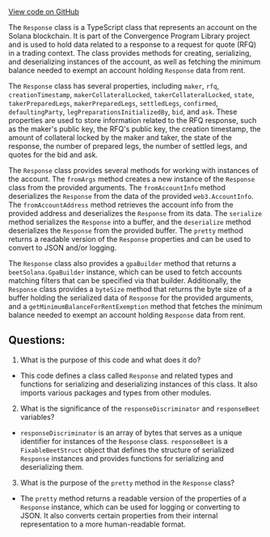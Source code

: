 [View code on GitHub](https://github.com/convergence-rfq/convergence-program-library/rfq/js/generated/accounts/Response.ts)

The `Response` class is a TypeScript class that represents an account on the Solana blockchain. It is part of the Convergence Program Library project and is used to hold data related to a response to a request for quote (RFQ) in a trading context. The class provides methods for creating, serializing, and deserializing instances of the account, as well as fetching the minimum balance needed to exempt an account holding `Response` data from rent.

The `Response` class has several properties, including `maker`, `rfq`, `creationTimestamp`, `makerCollateralLocked`, `takerCollateralLocked`, `state`, `takerPreparedLegs`, `makerPreparedLegs`, `settledLegs`, `confirmed`, `defaultingParty`, `legPreparationsInitializedBy`, `bid`, and `ask`. These properties are used to store information related to the RFQ response, such as the maker's public key, the RFQ's public key, the creation timestamp, the amount of collateral locked by the maker and taker, the state of the response, the number of prepared legs, the number of settled legs, and quotes for the bid and ask.

The `Response` class provides several methods for working with instances of the account. The `fromArgs` method creates a new instance of the `Response` class from the provided arguments. The `fromAccountInfo` method deserializes the `Response` from the data of the provided `web3.AccountInfo`. The `fromAccountAddress` method retrieves the account info from the provided address and deserializes the `Response` from its data. The `serialize` method serializes the `Response` into a buffer, and the `deserialize` method deserializes the `Response` from the provided buffer. The `pretty` method returns a readable version of the `Response` properties and can be used to convert to JSON and/or logging.

The `Response` class also provides a `gpaBuilder` method that returns a `beetSolana.GpaBuilder` instance, which can be used to fetch accounts matching filters that can be specified via that builder. Additionally, the `Response` class provides a `byteSize` method that returns the byte size of a buffer holding the serialized data of `Response` for the provided arguments, and a `getMinimumBalanceForRentExemption` method that fetches the minimum balance needed to exempt an account holding `Response` data from rent.
## Questions: 
 1. What is the purpose of this code and what does it do?
- This code defines a class called `Response` and related types and functions for serializing and deserializing instances of this class. It also imports various packages and types from other modules.

2. What is the significance of the `responseDiscriminator` and `responseBeet` variables?
- `responseDiscriminator` is an array of bytes that serves as a unique identifier for instances of the `Response` class. `responseBeet` is a `FixableBeetStruct` object that defines the structure of serialized `Response` instances and provides functions for serializing and deserializing them.

3. What is the purpose of the `pretty` method in the `Response` class?
- The `pretty` method returns a readable version of the properties of a `Response` instance, which can be used for logging or converting to JSON. It also converts certain properties from their internal representation to a more human-readable format.